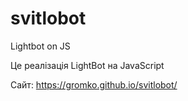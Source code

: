 # svitlobot
Lightbot on JS

Це реалізація LightBot на JavaScript


Сайт: https://gromko.github.io/svitlobot/
